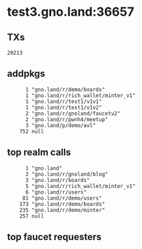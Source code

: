 # test3.gno.land:36657

## TXs
```
20213
```

## addpkgs
```
      1 "gno.land/r/demo/boards"
      1 "gno.land/r/rich_wallet/minter_v1"
      1 "gno.land/r/test1/v1v1"
      1 "gno.land/r/test1/v1v2"
      2 "gno.land/r/gnoland/faucetv2"
      2 "gno.land/r/pwnh4/meetup"
      3 "gno.land/p/demo/avl"
    752 null
```

## top realm calls
```
      1 "gno.land"
      2 "gno.land/r/gnoland/blog"
      3 "gno.land/r/boards"
      5 "gno.land/r/rich_wallet/minter_v1"
      6 "gno.land/r/users"
     81 "gno.land/r/demo/users"
    173 "gno.land/r/demo/boards"
    235 "gno.land/r/demo/minter"
    257 null
```

## top faucet requesters
```
```

